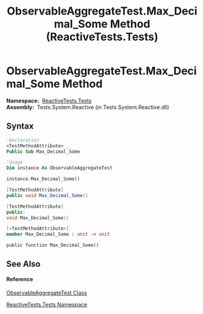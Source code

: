 ﻿---
title: ObservableAggregateTest.Max_Decimal_Some Method  (ReactiveTests.Tests)
TOCTitle: Max_Decimal_Some Method
ms:assetid: M:ReactiveTests.Tests.ObservableAggregateTest.Max_Decimal_Some
ms:mtpsurl: https://msdn.microsoft.com/en-us/library/reactivetests.tests.observableaggregatetest.max_decimal_some(v=VS.103)
ms:contentKeyID: 36620775
ms.date: 06/28/2011
mtps_version: v=VS.103
f1_keywords:
- ReactiveTests.Tests.ObservableAggregateTest.Max_Decimal_Some
dev_langs:
- CSharp
- JScript
- VB
- FSharp
- c++
---

# ObservableAggregateTest.Max\_Decimal\_Some Method

**Namespace:**  [ReactiveTests.Tests](hh289046\(v=vs.103\).md)  
**Assembly:**  Tests.System.Reactive (in Tests.System.Reactive.dll)

## Syntax

``` vb
'Declaration
<TestMethodAttribute> _
Public Sub Max_Decimal_Some
```

``` vb
'Usage
Dim instance As ObservableAggregateTest

instance.Max_Decimal_Some()
```

``` csharp
[TestMethodAttribute]
public void Max_Decimal_Some()
```

``` c++
[TestMethodAttribute]
public:
void Max_Decimal_Some()
```

``` fsharp
[<TestMethodAttribute>]
member Max_Decimal_Some : unit -> unit 
```

``` jscript
public function Max_Decimal_Some()
```

## See Also

#### Reference

[ObservableAggregateTest Class](hh314823\(v=vs.103\).md)

[ReactiveTests.Tests Namespace](hh289046\(v=vs.103\).md)

